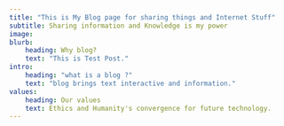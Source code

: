 ```yaml
---
title: "This is My Blog page for sharing things and Internet Stuff"
subtitle: Sharing information and Knowledge is my power
image:
blurb:
    heading: Why blog?
    text: "This is Test Post."
intro:
    heading: "what is a blog ?"
    text: "blog brings text interactive and information."
values:
    heading: Our values
    text: Ethics and Humanity's convergence for future technology.
---
```


